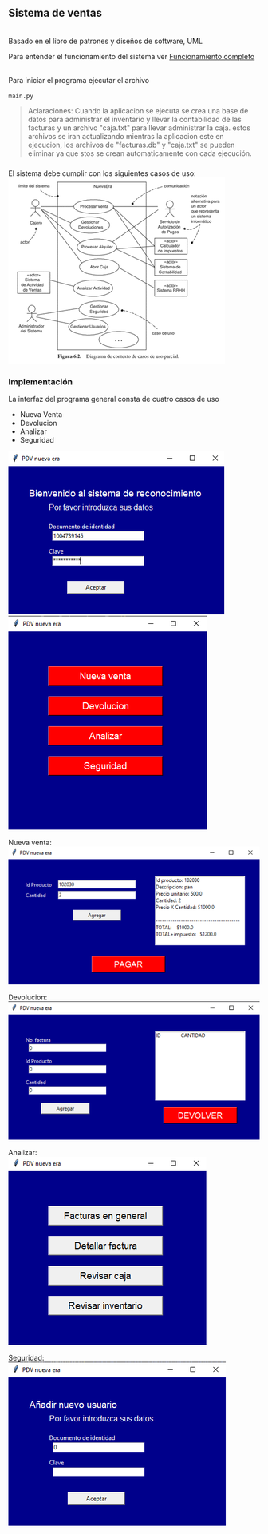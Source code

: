 ## **Sistema de ventas**
<br>
Basado en el libro de patrones y diseños de software, UML
<br>

Para entender el funcionamiento del sistema ver [Funcionamiento completo](https://github.com/Valentina17varela/Universidad-Tecnologica-de-Pereira/blob/main/Sistema%20de%20venta%20(App%20PDV%20new%20era)/FuncionamientoCompleto_ValentinaVarelaAlzate.mp4)
<br>
<br>

Para iniciar el programa ejecutar el archivo
```
main.py
```

> Aclaraciones: Cuando la aplicacion se ejecuta se crea una base de datos para administrar el inventario 
y llevar la contabilidad de las facturas y un archivo "caja.txt" para llevar administrar la caja.
estos archivos se iran actualizando mientras la aplicacion este en ejecucion, los archivos de "facturas.db" y "caja.txt" 
se pueden eliminar ya que stos se crean automaticamente con cada ejecución.

### 
El sistema debe cumplir con los siguientes casos de uso:
<br>
![Diagrama casos de uso](https://github.com/Valentina17varela/Universidad-Tecnologica-de-Pereira/blob/main/Sistema%20de%20venta%20(App%20PDV%20new%20era)/imagenes/Diagrama%20casos%20de%20uso.png)


### Implementación
La interfaz del programa general consta de cuatro casos de uso
- Nueva Venta
- Devolucion
- Analizar
- Seguridad

![acceso](https://github.com/Valentina17varela/Universidad-Tecnologica-de-Pereira/blob/main/Sistema%20de%20venta%20(App%20PDV%20new%20era)/imagenes/acceso%20usuarios.png)
<br>
![interfaz](https://github.com/Valentina17varela/Universidad-Tecnologica-de-Pereira/blob/main/Sistema%20de%20venta%20(App%20PDV%20new%20era)/imagenes/interfaz%20general.png)

Nueva venta:<br>
![nueva venta](https://github.com/Valentina17varela/Universidad-Tecnologica-de-Pereira/blob/main/Sistema%20de%20venta%20(App%20PDV%20new%20era)/imagenes/nueva%20venta.png)

Devolucion:<br>
![devolucion](https://github.com/Valentina17varela/Universidad-Tecnologica-de-Pereira/blob/main/Sistema%20de%20venta%20(App%20PDV%20new%20era)/imagenes/devolucion.png)

Analizar: <br>
![analizar](https://github.com/Valentina17varela/Universidad-Tecnologica-de-Pereira/blob/main/Sistema%20de%20venta%20(App%20PDV%20new%20era)/imagenes/analizar.png)

Seguridad: <br>
![seguridad](https://github.com/Valentina17varela/Universidad-Tecnologica-de-Pereira/blob/main/Sistema%20de%20venta%20(App%20PDV%20new%20era)/imagenes/seguridad.png)


